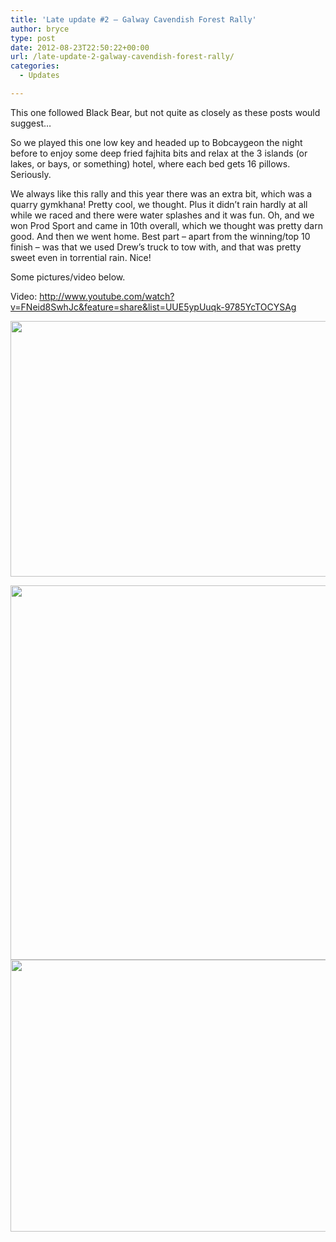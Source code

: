 ```yaml
---
title: 'Late update #2 – Galway Cavendish Forest Rally'
author: bryce
type: post
date: 2012-08-23T22:50:22+00:00
url: /late-update-2-galway-cavendish-forest-rally/
categories:
  - Updates

---
```

This one followed Black Bear, but not quite as closely as these posts would suggest&#8230;

So we played this one low key and headed up to Bobcaygeon the night before to enjoy some deep fried fajhita bits and relax at the 3 islands (or lakes, or bays, or something) hotel, where each bed gets 16 pillows. Seriously.

We always like this rally and this year there was an extra bit, which was a quarry gymkhana! Pretty cool, we thought. Plus it didn&#8217;t rain hardly at all while we raced and there were water splashes and it was fun. Oh, and we won Prod Sport and came in 10th overall, which we thought was pretty darn good. And then we went home. Best part &#8211; apart from the winning/top 10 finish &#8211; was that we used Drew&#8217;s truck to tow with, and that was pretty sweet even in torrential rain. Nice!

Some pictures/video below.

Video: <http://www.youtube.com/watch?v=FNeid8SwhJc&feature=share&list=UUE5ypUuqk-9785YcTOCYSAg>

<a href="http://www.rallysputnik.com/late-update-2-galway-cavendish-forest-rally/_mg_0405/" rel="attachment wp-att-170"><img class="alignnone size-large wp-image-170" title="_MG_0405" src="http://www.rallysputnik.com/wp-content/uploads/MG_0405-1024x718.jpg" alt="" width="584" height="409" srcset="https://www.rallysputnik.com/wp-content/uploads/MG_0405-1024x718.jpg 1024w, https://www.rallysputnik.com/wp-content/uploads/MG_0405-300x210.jpg 300w, https://www.rallysputnik.com/wp-content/uploads/MG_0405-427x300.jpg 427w" sizes="(max-width: 584px) 100vw, 584px" /></a>

<a href="http://www.rallysputnik.com/late-update-2-galway-cavendish-forest-rally/img_2060/" rel="attachment wp-att-173"><img class="alignnone size-full wp-image-173" title="IMG_2060" src="http://www.rallysputnik.com/wp-content/uploads/IMG_2060.jpg" alt="" width="900" height="599" srcset="https://www.rallysputnik.com/wp-content/uploads/IMG_2060.jpg 900w, https://www.rallysputnik.com/wp-content/uploads/IMG_2060-300x199.jpg 300w, https://www.rallysputnik.com/wp-content/uploads/IMG_2060-450x300.jpg 450w" sizes="(max-width: 900px) 100vw, 900px" /></a><a href="http://www.rallysputnik.com/late-update-2-galway-cavendish-forest-rally/img_2032/" rel="attachment wp-att-171"><img class="alignnone size-large wp-image-171" title="IMG_2032" src="http://www.rallysputnik.com/wp-content/uploads/IMG_2032-1024x764.jpg" alt="" width="584" height="435" srcset="https://www.rallysputnik.com/wp-content/uploads/IMG_2032-1024x764.jpg 1024w, https://www.rallysputnik.com/wp-content/uploads/IMG_2032-300x224.jpg 300w, https://www.rallysputnik.com/wp-content/uploads/IMG_2032-401x300.jpg 401w" sizes="(max-width: 584px) 100vw, 584px" /></a>